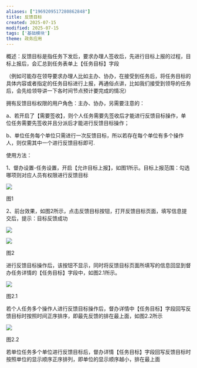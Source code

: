 ```yaml
---
aliases: ["1969209517280862848"]
title: 反馈目标
created: 2025-07-15
modified: 2025-07-15
tags: ['基础模块']
theme: 政务应用
---
```


概述：反馈目标是指任务下发后，要求办理人签收后，先进行目标上报的过程，目标上报后，会汇总到任务表单上【任务目标】字段

（例如可能存在领导要求办理人比如主办、协办，在接受到任务后，将任务目标的具体内容或者指定的任务目标进行上报，再通俗点讲，比如我们接受到领导的任务后，会先给领导讲一下各时间节点预计要完成的情况）

拥有反馈目标权限的用户角色：主办、协办，另需要注意的：

a、若开启了【需要签收】，则个人任务需要先签收后才能进行反馈目标操作，单位任务需要先签收并且分派后才能进行反馈目标操作；

b、单位任务每个单位只需进行一次反馈目标，所以若存在每个单位有多个操作人，则仅需其中一个进行反馈目标即可.

使用方法：

1、督办设置-任务设置，开启【允许目标上报】，如图1所示。目标上报范围：勾选哪项则对应人员有权限进行反馈目标

![](e5cd1ac95fda225dd54f490aa0ab15de.jpg)

图1

2、前台效果，如图2所示，点击反馈目标按钮，打开反馈目标页面，填写信息提交后，提示：目标反馈成功

![](b8c2cfd54d54687193d42a86ab2e45af.jpg)

![](4300dca62cf7e0c17f69c9f03aa8be9c.jpg)

图2

进行反馈目标操作后，该按钮不显示，同时将反馈目标页面所填写的信息回显到督办任务详情的【任务目标】字段中，如图2.1所示。

![](20e59375bc2f50224198796fda300e04.jpg)

图2.1

若个人任务多个操作人进行反馈目标操作后，督办详情中【任务目标】字段回写反馈目标时按照时间正序排序，即最先反馈的排在最上面，如图2.2所示

![](f3c0b5ee5f4446ef70ce0c9715e3fa28.jpg)

图2.2

若单位任务多个单位进行反馈目标后，督办详情【任务目标】字段回写反馈目标时按照单位的显示顺序正序排列，即单位的显示顺序越小，排在最上面